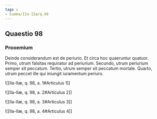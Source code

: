 ```yaml
---
tags : 
- Summa/IIa-IIæ/q.98
---
```


## Quaestio 98

### Prooemium

Deinde considerandum est de periurio. Et circa hoc quaeruntur quatuor. Primo, utrum falsitas requiratur ad periurium. Secundo, utrum periurium semper sit peccatum. Tertio, utrum semper sit peccatum mortale. Quarto, utrum peccet ille qui iniungit iuramentum periuro.

![[IIa-IIæ, q. 98, a. 1#Articulus 1]]

![[IIa-IIæ, q. 98, a. 2#Articulus 2]]

![[IIa-IIæ, q. 98, a. 3#Articulus 3]]

![[IIa-IIæ, q. 98, a. 4#Articulus 4]]

